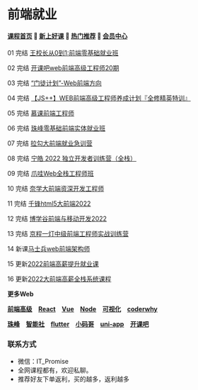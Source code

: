# 前端就业

#### [**课程首页**](../../README.md) 💖 [**新上好课**](./xshk.md) 💖 [**热门推荐**](./rmtj.md) 💖 [**会员中心**](./vip.md)

01 完结 [王校长从0到1:前端零基础就业班](https://m.lizhiweike.com/channel2/444543)

02 完结 [开课吧web前端高级工程师20期](https://www.kaikeba.com/course/vip/294)

03 完结 [“门徒计划”-Web前端方向](https://www.kaikeba.com/course/vip/471)

04 完结 [【JS++】WEB前端高级工程师养成计划『全修精英特训』](https://ke.qq.com/course/334138)

05 完结 [慕课前端工程师](https://class.imooc.com/sale/fe2021)

06 完结 [珠峰零基础前端实体就业班](http://www.zhufengpeixun.cn/customize/js/index.html)

07 完结 [拉勾大前端就业急训营](https://kaiwu.lagou.com/fe_essential.html)

08 完结 [宁皓 2022 独立开发者训练营（全栈）](https://mp.weixin.qq.com/s/ZobRzRrY-ITPqGiWDRNImQ)

09 完结 [爪哇Web全栈工程师班](http://www.zhaowaedu.com/#/page3_1)

10 完结 [奈学大前端资深开发工程师](https://e.naixuejiaoyu.com/detail/term_6171706346c0f_Aycl0W/25)

11 完结 [千锋html5大前端2022](http://www.mobiletrain.org/page/html5.html)

12 完结 [博学谷前端与移动开发2022](https://www.boxuegu.com/class/outline-1306.html)

13 完结 [京程一灯中级前端工程师实战训练营](https://ke.qq.com/course/3064185)

14 新课[马士兵web前端架构师](https://www.mashibing.com/subject/22)

15 更新[2022前端高薪提升就业课](https://study.163.com/course/introduction/1212199806.htm)

16 更新[2022大前端高薪全栈系统课程](https://study.163.com/course/introduction/1212061805.htm)

**更多Web**

[**前端高级**](./qianduanGJ.md) [**React**](./React.md) [**Vue**](./Vue.md) [**Node**](./Node.md) [**可视化**](./ksh.md) [**coderwhy**](./coderwhy.md)

[**珠峰**](./zhufeng.md) [**智能社**](./zns.md) [**flutter**](./flutter.md) [**小码哥**](./xiaomage.md) [**uni-app**](./uni-app.md) [**开课吧**](./kaikeba.md)



### 联系方式

-  微信：IT_Promise
-  全网课程都有，欢迎私聊。
-  推荐好友下单返利，买的越多，返利越多